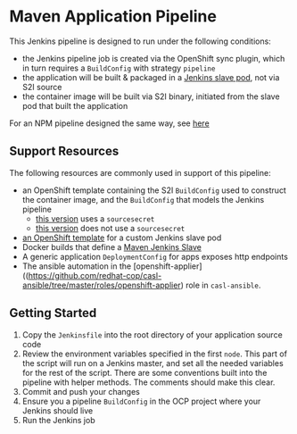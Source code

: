 # Maven Application Pipeline

This Jenkins pipeline is designed to run under the following conditions:

- the Jenkins pipeline job is created via the OpenShift sync plugin, which in turn requires a `BuildConfig` with strategy `pipeline` 
- the application will be built & packaged in a [Jenkins slave pod](https://github.com/rht-labs/labs-ci-cd/tree/master/docker/mvn-build-pod), not via S2I source
- the container image will be built via S2I binary, initiated from the slave pod that built the application

For an NPM pipeline designed the same way, see [here](../../npm/DevDemo/Jenkinsfile)


## Support Resources

The following resources are commonly used in support of this pipeline:

- an OpenShift template containing the S2I `BuildConfig` used to construct the container image, and the `BuildConfig` that models the Jenkins pipeline
  - [this version](https://github.com/rht-labs/labs-ci-cd/blob/master/templates/s2i-app-build/template-with-secrets.json) uses a `sourcesecret`
  - [this version](https://github.com/rht-labs/labs-ci-cd/blob/master/templates/s2i-app-build/template-no-secrets.json) does not use a `sourcesecret`
- [an OpenShift template](https://github.com/rht-labs/labs-ci-cd/blob/master/templates/jenkins-slave-pod/template.json) for a custom Jenkins slave pod
- Docker builds that define a [Maven Jenkins Slave](https://github.com/rht-labs/labs-ci-cd/tree/master/docker/mvn-build-pod)
- A generic application `DeploymentConfig` for apps exposes http endpoints
- The ansible automation in the [openshift-applier]((https://github.com/redhat-cop/casl-ansible/tree/master/roles/openshift-applier) role in `casl-ansible`.

## Getting Started

1. Copy the `Jenkinsfile` into the root directory of your application source code
2. Review the environment variables specified in the first `node`. This part of the script will run on a Jenkins master,
and set all the needed variables for the rest of the script. There are some conventions built into the pipeline with helper methods. The comments should make this clear.
3. Commit and push your changes
4. Ensure you a pipeline `BuildConfig` in the OCP project where your Jenkins should live
5. Run the Jenkins job 